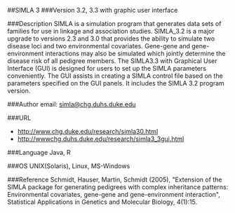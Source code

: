 ##SIMLA 3
###Version
3.2, 3.3 with graphic user interface

###Description
SIMLA is a simulation program that generates data sets of families for use in linkage and association studies. SIMLA_3.2 is a major upgrade to versions 2.3 and 3.0 that provides the ability to simulate two disease loci and two environmental covariates. Gene-gene and gene-environment interactions may also be simulated which jointly determine the disease risk of all pedigree members. 
 The SIMLA3.3 with Graphical User Interface (GUI) is designed for users to set up the SIMLA parameters conveniently. The GUI assists in creating a SIMLA control file based on the parameters specified on the GUI panels. It includes the SIMLA 3.2 program version.

###Author
email: simla@chg.duhs.duke.edu

###URL
* http://www.chg.duke.edu/research/simla30.html
* http://wwwchg.duhs.duke.edu/research/simla3_3gui.html

###Language
Java, R

###OS
UNIX(Solaris), Linux, MS-Windows

###Reference
Schmidt, Hauser, Martin, Schmidt (2005), "Extension of the SIMLA package for generating pedigrees with complex inheritance patterns: Environmental covariates, gene-gene and gene-environment interaction", Statistical Applications in Genetics and Molecular Biology, 4(1):15.


